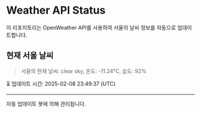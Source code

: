 
# Weather API Status

이 리포지토리는 OpenWeather API를 사용하여 서울의 날씨 정보를 자동으로 업데이트합니다.

## 현재 서울 날씨
> 서울의 현재 날씨: clear sky, 온도: -11.24°C, 습도: 92%

⏳ 업데이트 시간: 2025-02-08 23:49:37 (UTC)

---
자동 업데이트 봇에 의해 관리됩니다.
